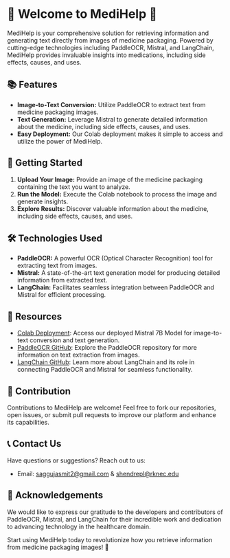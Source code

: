 # 🌟 Welcome to MediHelp 💊

MediHelp is your comprehensive solution for retrieving information and generating text directly from images of medicine packaging. Powered by cutting-edge technologies including PaddleOCR, Mistral, and LangChain, MediHelp provides invaluable insights into medications, including side effects, causes, and uses.

## 📚 Features
- **Image-to-Text Conversion:** Utilize PaddleOCR to extract text from medicine packaging images.
- **Text Generation:** Leverage Mistral to generate detailed information about the medicine, including side effects, causes, and uses.
- **Easy Deployment:** Our Colab deployment makes it simple to access and utilize the power of MediHelp.

## 🚀 Getting Started
1. **Upload Your Image:** Provide an image of the medicine packaging containing the text you want to analyze.
2. **Run the Model:** Execute the Colab notebook to process the image and generate insights.
3. **Explore Results:** Discover valuable information about the medicine, including side effects, causes, and uses.

## 🛠️ Technologies Used
- **PaddleOCR:** A powerful OCR (Optical Character Recognition) tool for extracting text from images.
- **Mistral:** A state-of-the-art text generation model for producing detailed information from extracted text.
- **LangChain:** Facilitates seamless integration between PaddleOCR and Mistral for efficient processing.

## 📎 Resources
- [Colab Deployment](https://colab.research.google.com/drive/1ryA-7TBPY8PddsH1AYXPPnomrvvjdHAl?usp=sharing): Access our deployed Mistral 7B Model for image-to-text conversion and text generation.
- [PaddleOCR GitHub](https://github.com/PaddlePaddle/PaddleOCR): Explore the PaddleOCR repository for more information on text extraction from images.
- [LangChain GitHub](https://github.com/langchain-ai/langchain): Learn more about LangChain and its role in connecting PaddleOCR and Mistral for seamless functionality.

## 🤝 Contribution
Contributions to MediHelp are welcome! Feel free to fork our repositories, open issues, or submit pull requests to improve our platform and enhance its capabilities.

## 📞 Contact Us
Have questions or suggestions? Reach out to us:
- Email: saggujasmit2@gmail.com & shendrepl@rknec.edu

## 🙏 Acknowledgements
We would like to express our gratitude to the developers and contributors of PaddleOCR, Mistral, and LangChain for their incredible work and dedication to advancing technology in the healthcare domain.

Start using MediHelp today to revolutionize how you retrieve information from medicine packaging images! 💊
